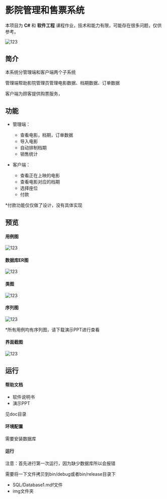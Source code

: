 
# 影院管理和售票系统
本项目为 **C#** 和 **软件工程** 课程作业，技术和能力有限，可能存在很多问题，仅供参考。

![123](http://llag.net/markdown-img/wqeqw.jpg)

## 简介

本系统分管理端和客户端两个子系统

管理端帮助影院管理员管理电影数据、档期数据、订单数据

客户端为顾客提供购票服务，

## 功能
* 管理端：
  - 查看电影，档期，订单数据
  - 导入电影
  - 自动排制档期
  - 销售统计

* 客户端：
  - 查看正在上映的电影
  - 查看电影对应的档期
  - 选择座位
  - 付款

*付款功能仅仅做了设计，没有具体实现

## 预览

#### 用例图
![123](http://llag.net/markdown-img/wqeqw.jpg)
#### 数据库ER图
![123](http://llag.net/markdown-img/wqeqw.jpg)
#### 类图
![123](http://llag.net/markdown-img/0.类图.png)
#### 序列图
![123](http://llag.net/markdown-img/wqeqw.jpg)

*所有用例均有序列图，请下载演示PPT进行查看

#### 界面截图
![123](http://llag.net/markdown-img/wqeqw.jpg)



## 运行


#### 帮助文档
* 软件说明书
* 演示PPT

见doc目录

#### 环境配置
需要安装数据库

#### 运行
注意：首先进行第一次运行，因为缺少数据库所以会报错

需要将一下文件拷贝到bin/debug或者bin/release目录下

* SQL/Database1.mdf文件
* img文件夹





